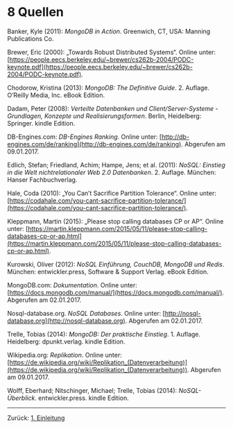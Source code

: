 # 8 Quellen


Banker, Kyle (2011): *MongoDB in Action*. Greenwich, CT, USA: Manning Publications Co.

Brewer, Eric (2000): „Towards Robust Distributed Systems“. Online unter: [https://people.eecs.berkeley.edu/~brewer/cs262b-2004/PODC-keynote.pdf](https://people.eecs.berkeley.edu/~brewer/cs262b-2004/PODC-keynote.pdf).

Chodorow, Kristina (2013): *MongoDB: The Definitive Guide*. 2. Auflage. O’Reilly Media, Inc. eBook Edition.

Dadam, Peter (2008): *Verteilte Datenbanken und Client/Server-Systeme - Grundlagen, Konzepte und Realisierungsformen*. Berlin, Heidelberg: Springer. kindle Edition.

DB-Engines.com: *DB-Engines Ranking*. Online unter: [http://db-engines.com/de/ranking](http://db-engines.com/de/ranking). Abgerufen am 09.01.2017.

Edlich, Stefan; Friedland, Achim; Hampe, Jens; et al. (2011): *NoSQL: Einstieg in die Welt nichtrelationaler Web 2.0 Datenbanken*. 2. Auflage. München: Hanser Fachbuchverlag.

Hale, Coda (2010): „You Can’t Sacrifice Partition Tolerance“. Online unter: [https://codahale.com/you-cant-sacrifice-partition-tolerance/](https://codahale.com/you-cant-sacrifice-partition-tolerance/).

Kleppmann, Martin (2015): „Please stop calling databases CP or AP“. Online unter: [https://martin.kleppmann.com/2015/05/11/please-stop-calling-databases-cp-or-ap.html](https://martin.kleppmann.com/2015/05/11/please-stop-calling-databases-cp-or-ap.html).

Kurowski, Oliver (2012): *NoSQL Einführung, CouchDB, MongoDB und Redis*. München: entwickler.press, Software & Support Verlag. eBook Edition.

MongoDB.com: *Dokumentation*. Online unter: [https://docs.mongodb.com/manual/](https://docs.mongodb.com/manual/). Abgerufen am 02.01.2017.

Nosql-database.org. _NoSQL Databases_. Online unter: [http://nosql-database.org](http://nosql-database.org). Abgerufen am 02.01.2017.

Trelle, Tobias (2014): *MongoDB: Der praktische Einstieg*. 1. Auflage. Heidelberg: dpunkt.verlag. kindle Edition.

Wikipedia.org: _Replikation_. Online unter: [https://de.wikipedia.org/wiki/Replikation_(Datenverarbeitung)](https://de.wikipedia.org/wiki/Replikation_(Datenverarbeitung)). Abgerufen am 09.01.2017.

Wolff, Eberhard; Nitschinger, Michael; Trelle, Tobias (2014): *NoSQL-Überblick*. entwickler.press. kindle Edition.




***


[kap1]: ./01_einleitung.md "Einleitung"

Zurück: [1. Einleitung][kap1]
